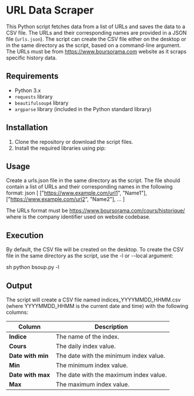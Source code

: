 # URL Data Scraper

This Python script fetches data from a list of URLs and saves the data to a CSV file. The URLs and their corresponding names are provided in a JSON file (`urls.json`). The script can create the CSV file either on the desktop or in the same directory as the script, based on a command-line argument. The URLs must be from https://www.boursorama.com website as it scraps specific history data.

## Requirements

- Python 3.x
- `requests` library
- `beautifulsoup4` library
- `argparse` library (included in the Python standard library)

## Installation

1. Clone the repository or download the script files.
2. Install the required libraries using pip:

## Usage

Create a urls.json file in the same directory as the script. The file should contain a list of URLs and their corresponding names in the following format:
json
[
    ["https://www.example.com/url1", "Name1"],
    ["https://www.example.com/url2", "Name2"],
    ...
]

The URLs format must be  https://www.boursorama.com/cours/historique/<id> where <id> is the company identifier used on website codebase.

## Execution

By default, the CSV file will be created on the desktop. To create the CSV file in the same directory as the script, use the -l or --local argument:

sh
python bsoup.py -l

## Output

The script will create a CSV file named indices_YYYYMMDD_HHMM.csv (where YYYYMMDD_HHMM is the current date and time) with the following columns:


| Column            | Description                               |
|-------------------|-------------------------------------------|
| **Indice**        | The name of the index.                    |
| **Cours**         | The daily index value.                    |
| **Date with min** | The date with the minimum index value.    |
| **Min**           | The minimum index value.                  |
| **Date with max** | The date with the maximum index value.    |
| **Max**           | The maximum index value.                  |
